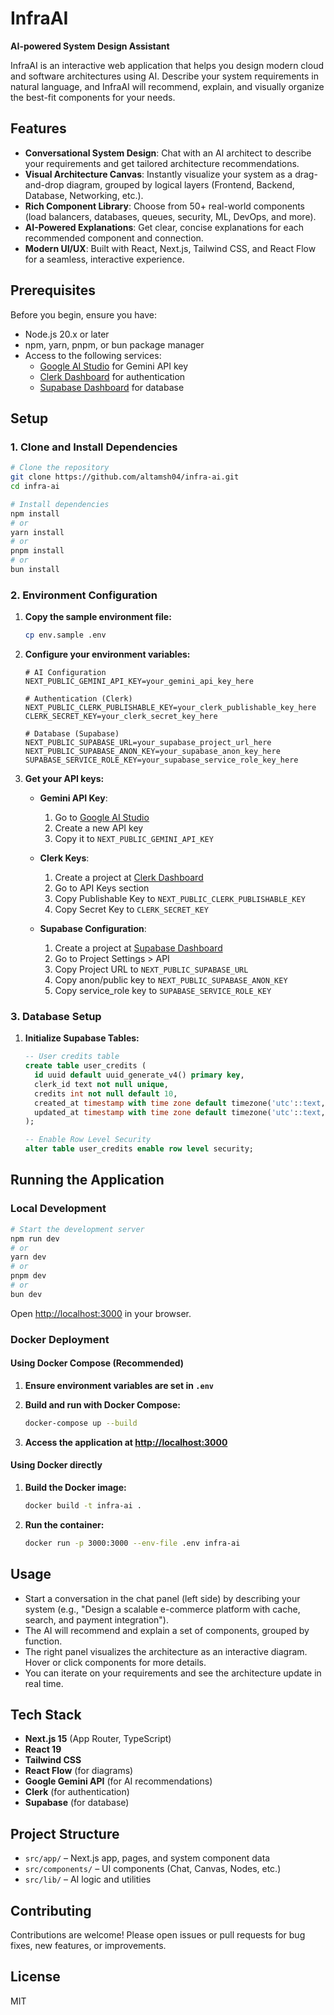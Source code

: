 # InfraAI

**AI-powered System Design Assistant**

InfraAI is an interactive web application that helps you design modern cloud and software architectures using AI. Describe your system requirements in natural language, and InfraAI will recommend, explain, and visually organize the best-fit components for your needs.

## Features

- **Conversational System Design**: Chat with an AI architect to describe your requirements and get tailored architecture recommendations.
- **Visual Architecture Canvas**: Instantly visualize your system as a drag-and-drop diagram, grouped by logical layers (Frontend, Backend, Database, Networking, etc.).
- **Rich Component Library**: Choose from 50+ real-world components (load balancers, databases, queues, security, ML, DevOps, and more).
- **AI-Powered Explanations**: Get clear, concise explanations for each recommended component and connection.
- **Modern UI/UX**: Built with React, Next.js, Tailwind CSS, and React Flow for a seamless, interactive experience.

## Prerequisites

Before you begin, ensure you have:
- Node.js 20.x or later
- npm, yarn, pnpm, or bun package manager
- Access to the following services:
  - [Google AI Studio](https://makersuite.google.com/app/apikey) for Gemini API key
  - [Clerk Dashboard](https://dashboard.clerk.dev/) for authentication
  - [Supabase Dashboard](https://app.supabase.com/) for database

## Setup

### 1. Clone and Install Dependencies

```bash
# Clone the repository
git clone https://github.com/altamsh04/infra-ai.git
cd infra-ai

# Install dependencies
npm install
# or
yarn install
# or
pnpm install
# or
bun install
```

### 2. Environment Configuration

1. **Copy the sample environment file:**
   ```bash
   cp env.sample .env
   ```

2. **Configure your environment variables:**

   ```env
   # AI Configuration
   NEXT_PUBLIC_GEMINI_API_KEY=your_gemini_api_key_here

   # Authentication (Clerk)
   NEXT_PUBLIC_CLERK_PUBLISHABLE_KEY=your_clerk_publishable_key_here
   CLERK_SECRET_KEY=your_clerk_secret_key_here

   # Database (Supabase)
   NEXT_PUBLIC_SUPABASE_URL=your_supabase_project_url_here
   NEXT_PUBLIC_SUPABASE_ANON_KEY=your_supabase_anon_key_here
   SUPABASE_SERVICE_ROLE_KEY=your_supabase_service_role_key_here
   ```

3. **Get your API keys:**
   - **Gemini API Key**: 
     1. Go to [Google AI Studio](https://makersuite.google.com/app/apikey)
     2. Create a new API key
     3. Copy it to `NEXT_PUBLIC_GEMINI_API_KEY`

   - **Clerk Keys**:
     1. Create a project at [Clerk Dashboard](https://dashboard.clerk.dev/)
     2. Go to API Keys section
     3. Copy Publishable Key to `NEXT_PUBLIC_CLERK_PUBLISHABLE_KEY`
     4. Copy Secret Key to `CLERK_SECRET_KEY`

   - **Supabase Configuration**:
     1. Create a project at [Supabase Dashboard](https://app.supabase.com/)
     2. Go to Project Settings > API
     3. Copy Project URL to `NEXT_PUBLIC_SUPABASE_URL`
     4. Copy anon/public key to `NEXT_PUBLIC_SUPABASE_ANON_KEY`
     5. Copy service_role key to `SUPABASE_SERVICE_ROLE_KEY`

### 3. Database Setup

1. **Initialize Supabase Tables:**
   ```sql
   -- User credits table
   create table user_credits (
     id uuid default uuid_generate_v4() primary key,
     clerk_id text not null unique,
     credits int not null default 10,
     created_at timestamp with time zone default timezone('utc'::text, now()) not null,
     updated_at timestamp with time zone default timezone('utc'::text, now()) not null
   );

   -- Enable Row Level Security
   alter table user_credits enable row level security;
   ```

## Running the Application

### Local Development

```bash
# Start the development server
npm run dev
# or
yarn dev
# or
pnpm dev
# or
bun dev
```

Open [http://localhost:3000](http://localhost:3000) in your browser.

### Docker Deployment

#### Using Docker Compose (Recommended)

1. **Ensure environment variables are set in `.env`**

2. **Build and run with Docker Compose:**
   ```bash
   docker-compose up --build
   ```

3. **Access the application at [http://localhost:3000](http://localhost:3000)**

#### Using Docker directly

1. **Build the Docker image:**
   ```bash
   docker build -t infra-ai .
   ```

2. **Run the container:**
   ```bash
   docker run -p 3000:3000 --env-file .env infra-ai
   ```

## Usage

- Start a conversation in the chat panel (left side) by describing your system (e.g., "Design a scalable e-commerce platform with cache, search, and payment integration").
- The AI will recommend and explain a set of components, grouped by function.
- The right panel visualizes the architecture as an interactive diagram. Hover or click components for more details.
- You can iterate on your requirements and see the architecture update in real time.

## Tech Stack

- **Next.js 15** (App Router, TypeScript)
- **React 19**
- **Tailwind CSS**
- **React Flow** (for diagrams)
- **Google Gemini API** (for AI recommendations)
- **Clerk** (for authentication)
- **Supabase** (for database)

## Project Structure

- `src/app/` – Next.js app, pages, and system component data
- `src/components/` – UI components (Chat, Canvas, Nodes, etc.)
- `src/lib/` – AI logic and utilities

## Contributing

Contributions are welcome! Please open issues or pull requests for bug fixes, new features, or improvements.

## License

MIT
